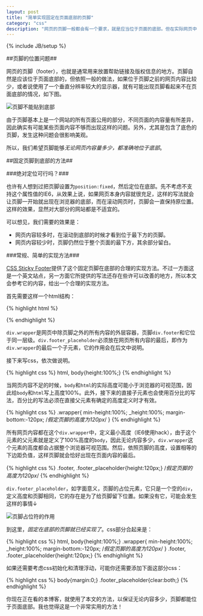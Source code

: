 ```yaml
---
layout: post
title: "简单实现固定在页面底部的页脚"
category: "css"
description: "网页的页脚一般都会有一个要求，就是应当位于页面的底部。但在实际网页中，由于网页内容的影响，页脚的位置可能不会在底部，这里将给出一个简单可靠的实现页脚始终在页面底部的方法。"
---
```

{% include JB/setup %}

##页脚的位置问题##

网页的页脚（footer），也就是通常用来放置帮助链接及版权信息的地方。页脚自然是应该位于页面底部的，但依照一般的做法，如果位于页脚之前的网页内容比较少，或者说使用了一个垂直分辨率较大的显示器，就有可能出现页脚看起来不在页面底部的情况，如下图。

![页脚不能贴到底部][img1]

由于页脚基本上是一个网站的所有页面公用的部分，不同页面的内容量有所差异，因此确实有可能某些页面内容不够而出现这样的问题。另外，尤其是包含了底色的页脚，发生这种问题会很影响美观。

所以，我们希望页脚能够*无论网页内容量多少，都准确地位于底部*。

##固定页脚到底部的方法##

###绝对定位可行吗？###

也许有人想到过把页脚设置为`position:fixed`，然后定位在底部。先不考虑不支持这个属性值的IE6，从效果上说，如果网页本身内容就很充足，这样的写法就会让页脚一开始就出现在浏览器的底部，而在滚动网页时，页脚会一直保持原位置。这样的效果，显然对大部分的网站都是不适宜的。

可以想见，我们需要的效果是：

*   网页内容较多时，在滚动到底部的时候才看到位于最下方的页脚。
*   网页内容较少时，页脚仍然位于整个页面的最下方，其余部分留白。

###常规、简单的实现方法###

[CSS Sticky Footer][]提供了这个固定页脚在底部的合理的实现方法。不过一方面这是一个英文站点，另一方面它所提供的写法还存在些许可以改善的地方，所以本文会参考它的内容，给出一个合理的实现方法。

首先需要这样一个html结构：

{% highlight html %}
<body>
    <div class="wrapper">
        <!--网页内容-->
        <div class="footer_placeholder"></div>
    </div>
    <div class="footer">
        <!--页脚-->
    </div>
</body>
{% endhighlight %}

`div.wrapper`是网页中除页脚之外的所有内容的外层容器，页脚`div.footer`和它位于同一层级。`div.footer_placeholder`必须放在网页所有内容的最后，即作为`div.wrapper`的最后一个子元素，它的作用会在后文中说明。

接下来写css，依次做说明。

{% highlight css %}
html, body{height:100%;}
{% endhighlight %}

当网页内容不足的时候，`body`和`html`的实际高度可能小于浏览器的可视范围，因此给`body`和`html`写上高度100%。此外，接下来的直接子元素也会使用百分比的写法，百分比的写法必须在直接父元素有确定的高度定义时才有效。

{% highlight css %}
.wrapper{
    min-height:100%;
    _height:100%;
    margin-bottom:-120px;   /*假定页脚的高度为120px*/
}
{% endhighlight %}

所有网页内容都在这个`div.wrapper`中，定义最小高度（IE6使用hack），由于这个元素的父元素就是定义了100%高度的`body`，因此无论内容多少，`div.wrapper`这个元素的高度都会占据整个浏览器可视范围。然后，依照页脚的高度，设置相等的下边距负值，这样页脚就会恰好出现在页面内容的最后。

{% highlight css %}
.footer, .footer_placeholder{height:120px;}    /*假定页脚的高度为120px*/
{% endhighlight %}

`div.footer_placeholder`，如字面意义，页脚的占位元素，它只是一个空的`div`，定义高度和页脚相同，它的存在是为了给页脚留下位置。如果没有它，可能会发生这样的事情↓

![页脚占位符的作用][img2]

到这里，*固定在底部的页脚就已经实现了*。css部分合起来是：

{% highlight css %}
html, body{height:100%;}
.wrapper{
    min-height:100%;
    _height:100%;
    margin-bottom:-120px;   /*假定页脚的高度为120px*/
}
.footer, .footer_placeholder{height:120px;}
{% endhighlight %}

如果还需要考虑css初始化和清理浮动，可能你还需要添加下面这部分css：

{% highlight css %}
body{margin:0;}
.footer_placeholder{clear:both;}
{% endhighlight %}

你现在正在看的本博客，就使用了本文的方法，以保证无论内容多少，页脚都能位于页面底部。我也觉得这是一个非常实用的方法！

[CSS Sticky Footer]: http://ryanfait.com/sticky-footer/  "A CSS Sticky Footer"

[img1]: {{POSTS_IMG_PATH}}/201303/footer_distance.jpg "页面内容不足的时候，页脚将不能贴到底部"
[img2]: {{POSTS_IMG_PATH}}/201303/footer_placeholder.jpg "页脚占位符的作用"